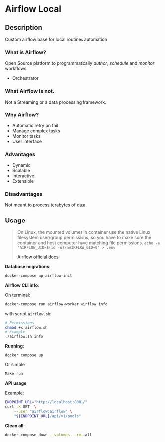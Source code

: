# Airflow Local

## Description

Custom airflow base for local routines automation

### What is Airflow?

Open Source platform to programmatically _author_, _schedule_ and _monitor_ workflows.

- Orchestrator

### What Airflow is not.

Not a Streaming or a data processing framework.

### Why Airflow?

- Automatic retry on fail
- Manage complex tasks
- Monitor tasks
- User interface

### Advantages

- Dynamic
- Scalable
- Interactive
- Extensible

### Disadvantages

Not meant to process terabytes of data.

## Usage

> On Linux, the mounted volumes in container use the native Linux filesystem user/group permissions, so you have to make sure the container and host computer have matching file permissions.
> `echo -e "AIRFLOW_UID=$(id -u)\nAIRFLOW_GID=0" > .env`
>
> [Airflow official docs](https://airflow.apache.org/docs/apache-airflow/stable/start/docker.html)

**Database migrations**:

```sh
docker-compose up airflow-init
```

**Airflow CLI info**:

On terminal:

```sh
docker-compose run airflow-worker airflow info
```

with script `airflow.sh`:

```sh
# Permissions
chmod +x airflow.sh
# Example
./airflow.sh info
```

**Running**:

```sh
docker compose up
```

Or simple

```sh
Make run
```

**API usage**

Example:

```sh
ENDPOINT_URL="http://localhost:8081/"
curl -X GET  \
    --user "airflow:airflow" \
    "${ENDPOINT_URL}/api/v1/pools"
```

**Clean all**:

```sh
docker-compose down --volumes --rmi all
```
